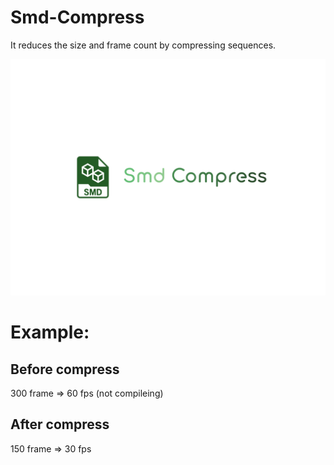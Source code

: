 # Smd-Compress
It reduces the size and frame count by compressing sequences.

![logo](image.svg)

# Example:
## Before compress
300 frame => 60 fps (not compileing)
## After compress
150 frame => 30 fps
